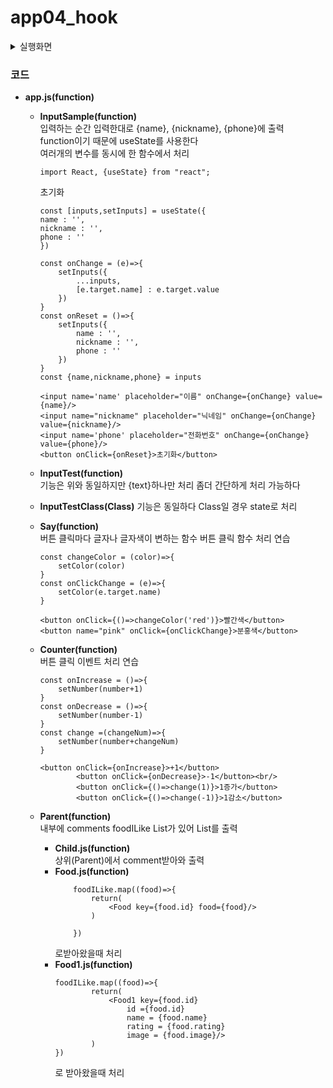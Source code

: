# app04_hook
<details>
<summary>실행화면</summary>

## 실행화면
### InputSample
![app04_1](https://github.com/Cofe1230/PyhonPractice/assets/139449938/de5498d5-15ed-48bb-81ed-a9c34181150f)
### InputTest, InputTestClass
![app04_2](https://github.com/Cofe1230/PyhonPractice/assets/139449938/60d64bdb-c232-4989-9962-36db49d856e2)
### Say
![app04_3](https://github.com/Cofe1230/PyhonPractice/assets/139449938/cfb2e9a0-d917-450c-ad44-79528153df24)
### Counter
![app04_4](https://github.com/Cofe1230/PyhonPractice/assets/139449938/3327e850-2a7f-4d56-90ac-9e4b4360ec3e)
### Parent
![app04_5](https://github.com/Cofe1230/PyhonPractice/assets/139449938/25ed746a-1cd2-4878-b1ea-ec0b5547dac5)


</details>

### 코드
* **app.js(function)**  
    * **InputSample(function)**  
    입력하는 순간 입력한대로 {name}, {nickname}, {phone}에 출력  
    function이기 때문에 useState를 사용한다  
    여러개의 변수를 동시에 한 함수에서 처리  
        
        ```
        import React, {useState} from "react";

        ```  
        초기화
        ```
        const [inputs,setInputs] = useState({
        name : '',
        nickname : '',
        phone : ''
        })
        ```
        ```
        const onChange = (e)=>{
            setInputs({
                ...inputs,
                [e.target.name] : e.target.value
            })
        }
        const onReset = ()=>{
            setInputs({
                name : '',
                nickname : '',
                phone : ''
            })
        }
        const {name,nickname,phone} = inputs
        ```
        ```
        <input name='name' placeholder="이름" onChange={onChange} value={name}/>
        <input name="nickname" placeholder="닉네임" onChange={onChange} value={nickname}/>
        <input name='phone' placeholder="전화번호" onChange={onChange} value={phone}/>
        <button onClick={onReset}>초기화</button>
        ```        
    * **InputTest(function)**  
    기능은 위와 동일하지만 {text}하나만 처리 좀더 간단하게 처리 가능하다
    * **InputTestClass(Class)**
    기능은 동일하다 Class일 경우 state로 처리
    * **Say(function)**  
    버튼 클릭마다 글자나 글자색이 변하는 함수
    버튼 클릭 함수 처리 연습  
        ```
        const changeColor = (color)=>{
            setColor(color)
        }
        const onClickChange = (e)=>{
            setColor(e.target.name)
        }
        ```
        ```
        <button onClick={()=>changeColor('red')}>빨간색</button>
        <button name="pink" onClick={onClickChange}>분홍색</button>
        ```
    * **Counter(function)**  
    버튼 클릭 이벤트 처리 연습  
        ```
        const onIncrease = ()=>{
            setNumber(number+1)
        }
        const onDecrease = ()=>{
            setNumber(number-1)
        }
        const change =(changeNum)=>{
            setNumber(number+changeNum)
        }
        ```
        ```
        <button onClick={onIncrease}>+1</button>
                <button onClick={onDecrease}>-1</button><br/>
                <button onClick={()=>change(1)}>1증가</button>
                <button onClick={()=>change(-1)}>1감소</button>
        ```
    * **Parent(function)**  
    내부에 comments foodILike List가 있어 List를 출력  
        * **Child.js(function)**  
        상위(Parent)에서 comment받아와 출력  
        * **Food.js(function)**  
            ```
                foodILike.map((food)=>{
                    return(
                        <Food key={food.id} food={food}/>
                    )
                    
                })
            ```
            로받아왔을때 처리  
        * **Food1.js(function)**
            ```
            foodILike.map((food)=>{
                    return(
                        <Food1 key={food.id}
                            id ={food.id}
                            name = {food.name}
                            rating = {food.rating}
                            image = {food.image}/>
                    )
            })
            ```
            로 받아왔을때 처리